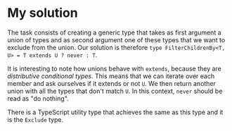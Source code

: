 # My solution

The task consists of creating a generic type that takes as first argument a union of types and as second argument one of these types that we want to exclude from the union. Our solution is therefore `type FilterChildrenBy<T, U> = T extends U ? never : T`.

It is interesting to note how unions behave with `extends`, because they are _distributive conditional types_. This means that we can iterate over each member and ask ourselves if it extends or not `U`. We then return another union with all the types that don't match `U`. In this context, `never` should be read as "do nothing".

There is a TypeScript utility type that achieves the same as this type and it is the `Exclude` type.

